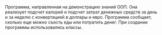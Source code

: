 Программа, направленная на демонстрацию знаний ООП. Она реализует подсчет калорий и подсчет затрат денежных средств за день и за неделю с конвертацией в доллары и евро. Программа сообщает, сколько еще можно съесть еды или потратить денег. 
При создании программы использовались классы.
